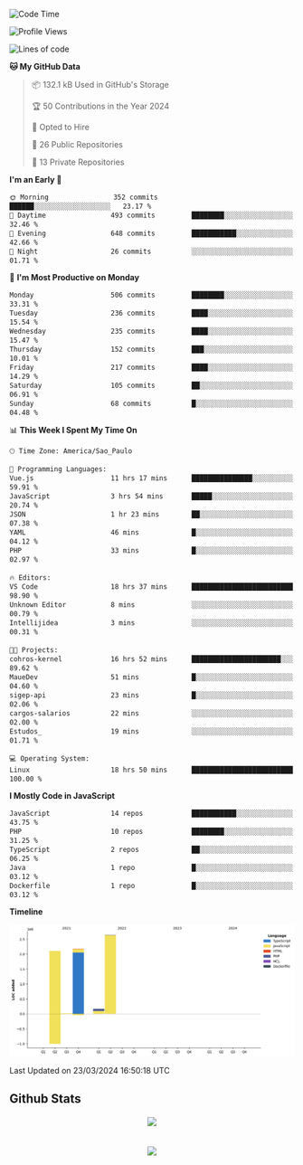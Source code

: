  
<!--START_SECTION:waka-->
![Code Time](http://img.shields.io/badge/Code%20Time-1%2C632%20hrs%2046%20mins-blue)

![Profile Views](http://img.shields.io/badge/Profile%20Views-136-blue)

![Lines of code](https://img.shields.io/badge/From%20Hello%20World%20I%27ve%20Written-7.1%20million%20lines%20of%20code-blue)

**🐱 My GitHub Data** 

> 📦 132.1 kB Used in GitHub's Storage 
 > 
> 🏆 50 Contributions in the Year 2024
 > 
> 💼 Opted to Hire
 > 
> 📜 26 Public Repositories 
 > 
> 🔑 13 Private Repositories 
 > 
**I'm an Early 🐤** 

```text
🌞 Morning                352 commits         ██████░░░░░░░░░░░░░░░░░░░   23.17 % 
🌆 Daytime                493 commits         ████████░░░░░░░░░░░░░░░░░   32.46 % 
🌃 Evening                648 commits         ███████████░░░░░░░░░░░░░░   42.66 % 
🌙 Night                  26 commits          ░░░░░░░░░░░░░░░░░░░░░░░░░   01.71 % 
```
📅 **I'm Most Productive on Monday** 

```text
Monday                   506 commits         ████████░░░░░░░░░░░░░░░░░   33.31 % 
Tuesday                  236 commits         ████░░░░░░░░░░░░░░░░░░░░░   15.54 % 
Wednesday                235 commits         ████░░░░░░░░░░░░░░░░░░░░░   15.47 % 
Thursday                 152 commits         ███░░░░░░░░░░░░░░░░░░░░░░   10.01 % 
Friday                   217 commits         ████░░░░░░░░░░░░░░░░░░░░░   14.29 % 
Saturday                 105 commits         ██░░░░░░░░░░░░░░░░░░░░░░░   06.91 % 
Sunday                   68 commits          █░░░░░░░░░░░░░░░░░░░░░░░░   04.48 % 
```


📊 **This Week I Spent My Time On** 

```text
🕑︎ Time Zone: America/Sao_Paulo

💬 Programming Languages: 
Vue.js                   11 hrs 17 mins      ███████████████░░░░░░░░░░   59.91 % 
JavaScript               3 hrs 54 mins       █████░░░░░░░░░░░░░░░░░░░░   20.74 % 
JSON                     1 hr 23 mins        ██░░░░░░░░░░░░░░░░░░░░░░░   07.38 % 
YAML                     46 mins             █░░░░░░░░░░░░░░░░░░░░░░░░   04.12 % 
PHP                      33 mins             █░░░░░░░░░░░░░░░░░░░░░░░░   02.97 % 

🔥 Editors: 
VS Code                  18 hrs 37 mins      █████████████████████████   98.90 % 
Unknown Editor           8 mins              ░░░░░░░░░░░░░░░░░░░░░░░░░   00.79 % 
Intellijidea             3 mins              ░░░░░░░░░░░░░░░░░░░░░░░░░   00.31 % 

🐱‍💻 Projects: 
cohros-kernel            16 hrs 52 mins      ██████████████████████░░░   89.62 % 
MaueDev                  51 mins             █░░░░░░░░░░░░░░░░░░░░░░░░   04.60 % 
sigep-api                23 mins             █░░░░░░░░░░░░░░░░░░░░░░░░   02.06 % 
cargos-salarios          22 mins             ░░░░░░░░░░░░░░░░░░░░░░░░░   02.00 % 
Estudos_                 19 mins             ░░░░░░░░░░░░░░░░░░░░░░░░░   01.71 % 

💻 Operating System: 
Linux                    18 hrs 50 mins      █████████████████████████   100.00 % 
```

**I Mostly Code in JavaScript** 

```text
JavaScript               14 repos            ███████████░░░░░░░░░░░░░░   43.75 % 
PHP                      10 repos            ████████░░░░░░░░░░░░░░░░░   31.25 % 
TypeScript               2 repos             ██░░░░░░░░░░░░░░░░░░░░░░░   06.25 % 
Java                     1 repo              █░░░░░░░░░░░░░░░░░░░░░░░░   03.12 % 
Dockerfile               1 repo              █░░░░░░░░░░░░░░░░░░░░░░░░   03.12 % 
```



**Timeline**

![Lines of Code chart](https://raw.githubusercontent.com/MaueDev/MaueDev/main/assets/bar_graph.png)


 Last Updated on 23/03/2024 16:50:18 UTC
<!--END_SECTION:waka-->

## Github Stats  
<div align="center"><img src="https://github-readme-stats.vercel.app/api/top-langs/?username=MaueDev&hide_border=true&layout=compact" align="center" /></div>  

<br/>  

<br/>  

<div align="center">
<img src="https://komarev.com/ghpvc/?username=MaueDev&&style=flat-square" align="center" />
</div>  
  
